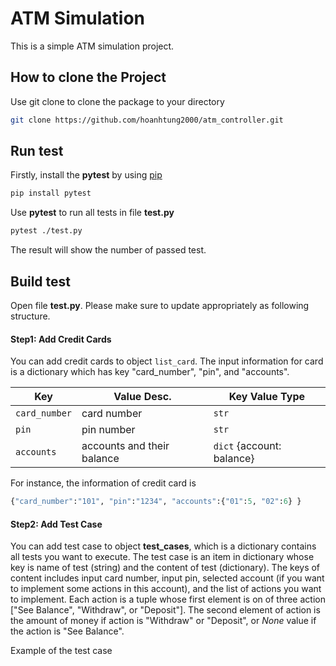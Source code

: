 # ATM Simulation

This is a simple ATM simulation project.

## How to clone the Project

Use git clone to clone the package to your directory 

```bash
git clone https://github.com/hoanhtung2000/atm_controller.git
```

## Run test

Firstly, install the __pytest__ by using [pip](https://pip.pypa.io/en/stable/)

```bash
pip install pytest
```

Use __pytest__ to run all tests in file __test.py__

```bash
pytest ./test.py
```
The result will show the number of passed test.

## Build test

Open file __test.py__. Please make sure to update appropriately as following structure.

#### Step1: Add Credit Cards
You can add credit cards to object  ``list_card``. The input information for card is a dictionary which has key "card_number", "pin", and "accounts".

| Key | Value Desc. | Key Value Type | 
| -------- | -------- | -------- |
| `card_number` | card number | `str` | 
| `pin` | pin number | `str` |
| `accounts` | accounts and their balance | `dict` {account: balance} |

For instance, the information of credit card is

```python
{"card_number":"101", "pin":"1234", "accounts":{"01":5, "02":6} }
```

#### Step2: Add Test Case

You can add test case to object **test_cases**, which is a dictionary contains all tests you want to execute. The test case is an item in dictionary whose key is name of test (string) and the content of test (dictionary). The keys of content includes input card number, input pin, selected account (if you want to implement some actions in this account), and the list of actions you want to implement. Each action is a tuple whose first element is on of three action ["See Balance", "Withdraw", or "Deposit"]. The second element of action is the amount of money if action is "Withdraw" or "Deposit", or *None* value if the action is "See Balance".

Example of the test case 
